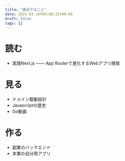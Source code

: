 ```yaml
---
title: "直近やること"
date: 2024-03-16T09:00:23+09:00
draft: false
tags: [] 
---
```

<!--more-->
# 読む
- 実践Next.js —— App Routerで進化するWebアプリ開発 

# 見る
- ドメイン駆動設計
- Javascriptの歴史
- Go動画

# 作る
- 副業のバックエンド
- 本業の自分用アプリ
